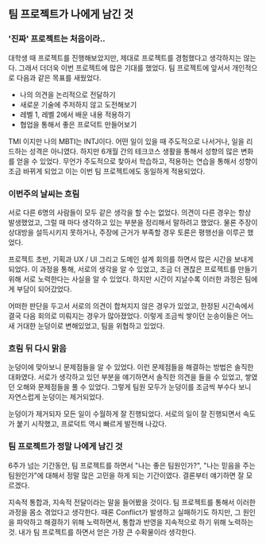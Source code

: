 ## 팀 프로젝트가 나에게 남긴 것

### '진짜' 프로젝트는 처음이라..

대학생 때 프로젝트를 진행해보았지만, 제대로 프로젝트를 경험했다고 생각하지는 않는다. 그래서 더더욱 이번 프로젝트에 많은 기대를 했었다. 팀 프로젝트에 앞서서 개인적으로 다음과 같은 목표를 새웠었다.

* 나의 의견을 논리적으로 전달하기
* 새로운 기술에 주저하지 않고 도전해보기
* 레벨 1, 레벨 2에서 배운 내용 적용하기
* 협업을 통해서 좋은 프로덕트 만들어보기

TMI 이지만 나의 MBTI는 INTJ이다. 어떤 일이 있을 때 주도적으로 나서거나, 일을 리드하는 성격은 아니였다. 하지만 6개월 간의 테크코스 생활을 통해서 성향의 많은 변화를 얻을 수 있었다. 무언가 주도적으로 찾아서 학습하고, 적용하는 연습을 통해서 성향이 조금 바뀌게 되었고 이는 이번 팀 프로젝트에도 동일하게 적용되었다.


### 이번주의 날씨는 흐림

서로 다른 6명의 사람들이 모두 같은 생각을 할 수는 없었다. 의견이 다른 경우는 항상 발생했었고, 그럴 때 마다 생각하고 있는 부분을 정리해서 말하려고 했었다. 물론 주장이 상대방을 설득시키지 못하거나, 주장에 근거가 부족할 경우 토론은 평행선을 이루곤 했었다.

프로젝트 초반, 기획과 UX / UI 그리고 도메인 설계 회의를 하면서 많은 시간을 보내게 되었다. 이 과정을 통해, 서로의 생각을 알 수 있었고, 조금 더 괜찮은 프로젝트를 만들기 위해 서로 노력한다는 사실을 알 수 있었다. 하지만 시간이 지날수록 이러한 과정은 팀에게 부담이 되어갔었다.

어떠한 판단을 두고서 서로의 의견이 합쳐지지 않은 경우가 있었고, 한정된 시간속에서 결국 다음 회의로 미뤄지는 경우가 많아졌었다. 이렇게 조금씩 쌓이던 눈송이들은 어느새 거대한 눈덩이로 변해있었고, 팀을 위협하고 있었다.


### 흐림 뒤 다시 맑음

눈덩이에 맞아보니 문제점들을 알 수 있었다. 이런 문제점들을 해결하는 방법은 솔직한 대화였다. 서로가 생각하고 있던 부분을 얘기하면서 솔직한 의견을 들을 수 있었고, 쌓였던 오해와 문제점들을 풀 수 있었다. 그렇게 팀원 모두가 눈덩이를 조금씩 부수다 보니 자연스럽게 눈덩이는 제거되었다.

눈덩이가 제거되자 모든 일이 수월하게 잘 진행되었다. 서로의 일이 잘 진행되면서 속도가 붙기 시작했고, 프로덕트 역시 빠르게 발전해 나갔다.


### 팀 프로젝트가 정말 나에게 남긴 것

6주가 넘는 기간동안, 팀 프로젝트를 하면서 "나는 좋은 팀원인가?", "나는 믿음을 주는 팀원인가"에 대해서 정말 많은 고민을 하게 되는 기간이였다. 결론부터 얘기하면 잘 모르겠다.

지속적 통합과, 지속적 전달이라는 말을 들어봤을 것이다. 팀 프로젝트를 통해서 이러한 과정을 몸소 겪었다고 생각한다. 때론 Conflict가 발생하고 실패하기도 하지만, 그 원인을 파악하고 해결하기 위해 노력하면서, 통합과 반영을 지속적으로 하기 위해 노력하는 것. 내가 팀 프로젝트를 하면서 얻은 가장 큰 수확물이라 생각한다.

